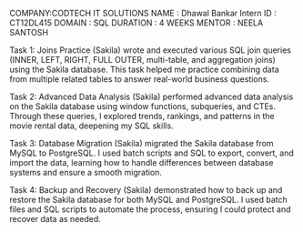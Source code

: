 COMPANY:CODTECH IT SOLUTIONS
NAME : Dhawal Bankar
Intern ID : CT12DL415
DOMAIN : SQL
DURATION : 4 WEEKS
MENTOR : NEELA SANTOSH

Task 1: Joins Practice (Sakila)
wrote and executed various SQL join queries (INNER, LEFT, RIGHT, FULL OUTER, multi-table, and aggregation joins) using the Sakila database. This task helped me practice combining data from multiple related tables to answer real-world business questions.

Task 2: Advanced Data Analysis (Sakila)
performed advanced data analysis on the Sakila database using window functions, subqueries, and CTEs. Through these queries, I explored trends, rankings, and patterns in the movie rental data, deepening my SQL skills.

Task 3: Database Migration (Sakila)
migrated the Sakila database from MySQL to PostgreSQL. I used batch scripts and SQL to export, convert, and import the data, learning how to handle differences between database systems and ensure a smooth migration.

Task 4: Backup and Recovery (Sakila)
demonstrated how to back up and restore the Sakila database for both MySQL and PostgreSQL. I used batch files and SQL scripts to automate the process, ensuring I could protect and recover data as needed.
